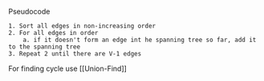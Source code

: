 Pseudocode
``` 
1. Sort all edges in non-increasing order
2. For all edges in order
	a. if it doesn't form an edge int he spanning tree so far, add it to the spanning tree
3. Repeat 2 until there are V-1 edges
```

For finding cycle use [[Union-Find]] 